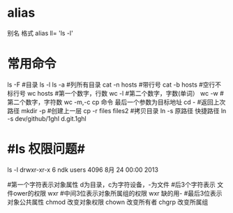 alias
===
别名
格式
alias ll= 'ls -l'

常用命令
===
ls -F 
#目录
ls -l
ls -a
#列所有目录
cat -n hosts
#带行号
cat -b hosts
#空行不标行号
wc hosts
#第一个数字，行数 wc -l
#第二个数字，字数(单词） wc -w
#第二个数字，字符数 wc -m,-c
cp 命令 最后一个参数为目标地址
cd -
#返回上次路径
mkdir -p
#创建上一层
cp -r files files2
#拷贝目录
ln -s 原路径 快捷路径
ln -s dev/github/1ghl d.git.1ghl


#ls 权限问题#
===
ls -l
drwxr-xr-x 6 ndk  users 4096 8月  24 00:00 2013

#第一个字符表示对象属性 d为目录，c为字符设备，-为文件
#后3个字符表示 文件ower的权限 wxr 
#中间3位表示对象所属组的权限 wxr 缺的用-
#最后3位表示对象公共属性
chmod 改变对象权限
chown 改变所有者
chgrp 改变所属组

